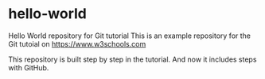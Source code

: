 # hello-world
Hello World repository for Git tutorial
This is an example repository for the Git tutoial on https://www.w3schools.com

This repository is built step by step in the tutorial.
And now it includes steps with GitHub.
